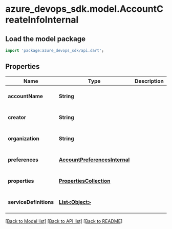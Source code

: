 # azure_devops_sdk.model.AccountCreateInfoInternal

## Load the model package
```dart
import 'package:azure_devops_sdk/api.dart';
```

## Properties
Name | Type | Description | Notes
------------ | ------------- | ------------- | -------------
**accountName** | **String** |  | [optional] [default to null]
**creator** | **String** |  | [optional] [default to null]
**organization** | **String** |  | [optional] [default to null]
**preferences** | [**AccountPreferencesInternal**](AccountPreferencesInternal.md) |  | [optional] [default to null]
**properties** | [**PropertiesCollection**](PropertiesCollection.md) |  | [optional] [default to null]
**serviceDefinitions** | [**List&lt;Object&gt;**](Object.md) |  | [optional] [default to []]

[[Back to Model list]](../README.md#documentation-for-models) [[Back to API list]](../README.md#documentation-for-api-endpoints) [[Back to README]](../README.md)


